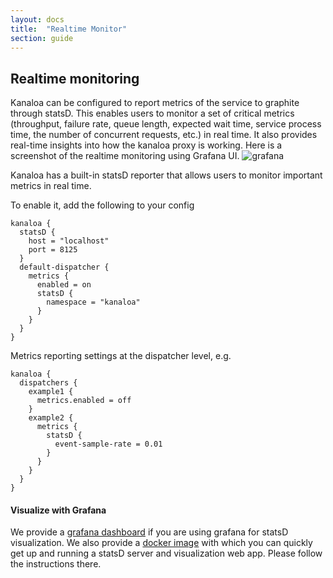 ```yaml
---
layout: docs
title:  "Realtime Monitor"
section: guide
---
```


## Realtime monitoring

Kanaloa can be configured to report metrics of the service to graphite through statsD.  This enables users to monitor a set of critical metrics (throughput, failure rate, queue length, expected wait time, service process time, the number of concurrent requests, etc.) in real time. It also provides real-time insights into how the kanaloa proxy is working. Here is a screenshot of the realtime monitoring using Grafana UI.
![grafana](../../img/grafana.png)

Kanaloa has a built-in statsD reporter that allows users to monitor important metrics in real time.

To enable it, add the following to your config
```
kanaloa {
  statsD {
    host = "localhost"
    port = 8125
  }
  default-dispatcher {
    metrics {
      enabled = on
      statsD {
        namespace = "kanaloa"
      }
    }
  }
}
```

Metrics reporting settings at the dispatcher level, e.g.
```
kanaloa {
  dispatchers {
    example1 {
      metrics.enabled = off
    }
    example2 {
      metrics {
        statsD {
          event-sample-rate = 0.01
        }
      }
    }
  }
}
```


#### Visualize with Grafana

We provide a [grafana dashboard](https://github.com/iheartradio/kanaloa/blob/master/grafana/dashboard.json) if you are using grafana for statsD visualization.
We also provide a [docker image](https://github.com/iheartradio/docker-grafana-graphite) with which you can quickly get up and running a statsD server and visualization web app. Please follow the instructions there.

